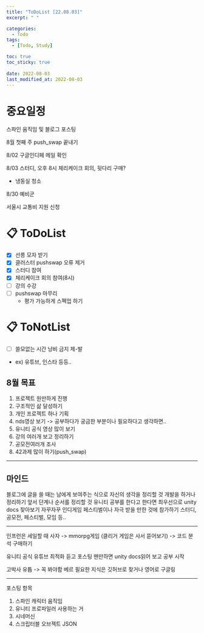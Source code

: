 ```yaml
---
title: "ToDoList [22.08.03]"
excerpt: " "

categories:
  - Todo
tags:
  - [Todo, Study]

toc: true
toc_sticky: true
 
date: 2022-08-03
last_modified_at: 2022-08-03
---
```


# 중요일정

스파인 움직임 및 블로그 포스팅

8월 첫째 주 push_swap 끝내기

8/02 구글인디페 메일 확인

8/03 스터디, 오후 8시 체리케이크 회의, 뒷다리 구매?
  - 냉동실 청소

8/30 예비군

서울시 교통비 지원 신청 

# 📋 ToDoList  

- [x] 선릉 모자 받기
- [x] 클러스터 pushswap 오류 제거
- [x] 스터디 참여
- [x] 체리케이크 회의 참여(8시)
- [ ] 강의 수강
- [ ] pushswap 마무리
  - 평가 가능하게 스펙업 하기
  
# 📋 ToNotList  

- [ ] 쓸모없는 시간 낭비 금지 제-발
- ex) 유튜브, 인스타 등등..

## 8월 목표  

1. 프로젝트 원만하게 진행
2. 구조적인 삶 달성하기
3. 개인 프로젝트 하나 기획
4. nds영상 보기 -> 공부하다가 궁금한 부분이나 필요하다고 생각하면..
5. 유니티 공식 영상 많이 보기
6. 강의 여러개 보고 정리하기
7. 공모전여러개 조사
8. 42과제 많이 하기(push_swap)

---

## 마인드

블로그에 글을 쓸 때는 남에게 보여주는 식으로 자신의 생각을 정리할 것
개발을 하거나 정리하기 앞서 단계나 순서를 정리할 것
유니티 공부를 한다고 한다면 최우선으로 unity docs 찾아보기
자꾸자꾸 인디게임 페스티벌이나 자극 받을 만한 것에 참가하기
스터디, 공모전, 페스티벌, 모임 등..

---

인프런은 세일할 때 사자 -> mmorpg게임
(클리거 게임은 사서 뜯어보기) -> 코드 분석 구매하기

유니티 공식 유튜브 최적화 듣고 포스팅
왠만하면 unity docs읽어 보고 공부 시작

고박사 유튭 -> 꼭 봐야함 
베르
필요한 지식은 깃허브로 찾거나 영어로 구글링

---

포스팅 항목
1. 스파인 캐릭터 움직임
2. 유니티 프로파일러 사용하는 거
3. 시네머신
4. 스크립터블 오브젝트 JSON
